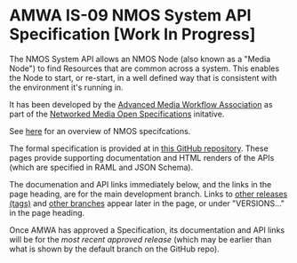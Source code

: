 # AMWA IS-09 NMOS System API Specification [Work In Progress]

The NMOS System API allows an NMOS Node (also known as a "Media Node") to find Resources that are common across a system.
This enables the Node to start, or re-start, in a well defined way that is consistent with the environment it's running in.

It has been developed by the [Advanced Media Workflow Association](https://www.amwa.tv) as part of the [Networked Media Open Specifications](https://www.nmos.tv) initative.

See [here](https://amwa-tv.github.io/nmos) for an overview of NMOS specifcations.

The formal specification is provided at in [this GitHub repository](https://github.com/AMWA-TV/nmos-system). These pages provide supporting documentation and HTML renders of the APIs (which are specified in RAML and JSON Schema).

The documenation and API links immediately below, and the links in the page heading, are for the main development branch. Links to [other releases (tags)](tags/) and [other branches](branches/) appear later in the page, or under "VERSIONS..." in the page heading.

Once AMWA has approved a Specification, its documentation and API links will be for the _most recent approved release_ (which may be earlier than what is shown by the default branch on the GitHub repo).